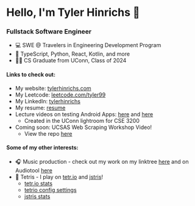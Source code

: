 # Hello, I'm Tyler Hinrichs 👋

### Fullstack Software Engineer

- :computer: SWE @ Travelers in Engineering Development Program
- :hammer: TypeScript, Python, React, Kotlin, and more
- :man_student: CS Graduate from UConn, Class of 2024

#### Links to check out: 
- My website: [tylerhinrichs.com](https://tylerhinrichs.com)
- My Leetcode: [leetcode.com/tyler99](https://leetcode.com/tyler99)
- My LinkedIn: [tylerhinrichs](https://www.linkedin.com/in/tylerhinrichs)
- My resume: [resume](https://github.com/tylernh10/tylernh10/blob/main/Tyler_Hinrichs_resume.pdf)
- Lecture videos on testing Android Apps: [here](https://www.youtube.com/watch?v=mviSXhgEc8A) and [here](https://www.youtube.com/watch?v=SjbA-RDVruc&t=430s)
  - Created in the UConn lightroom for CSE 3200
- Coming soon: UCSAS Web Scraping Workshop Video!
  - View the repo [here](https://github.com/tylernh10/tyler-hinrichs-ucsas-2024)

#### Some of my other interests:
- 🎧 Music production - check out my work on my linktree [here](https://linktr.ee/tyfreestyle) and on Audiotool [here](https://audiotool.com/user/tylernh99)
- 🧩 Tetris - I play on [tetr.io](https://tetr.io) and [jstris](https://jstris.jezevec10.com/)!
  -  [tetr.io stats](https://ch.tetr.io/u/tyfreestyle)
  -  [tetrio config settings](https://github.com/tylernh10/tylernh10/blob/main/tetrio-config)
  -  [jstris stats](https://jstris.jezevec10.com/u/Tyf)